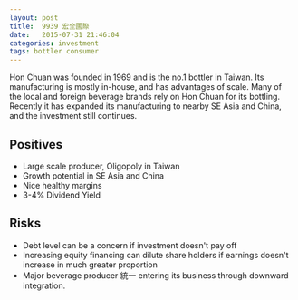 ```yaml
---
layout: post
title:  9939 宏全國際
date:   2015-07-31 21:46:04
categories: investment
tags: bottler consumer
---
```


Hon Chuan was founded in 1969 and is the no.1 bottler in Taiwan. Its manufacturing is  mostly in-house, and  has advantages of scale. Many of the local and foreign beverage brands rely on Hon Chuan for its bottling. Recently it has expanded its manufacturing to nearby SE Asia and China, and the investment still continues. 

<!--more-->

## Positives
- Large scale producer, Oligopoly in Taiwan
- Growth potential in SE Asia and China
- Nice healthy margins
- 3-4% Dividend Yield


## Risks
- Debt level can be a concern if investment doesn't pay off
- Increasing equity financing can dilute share holders if earnings doesn't increase in much greater proportion
- Major beverage producer 統一 entering its business through downward integration. 
